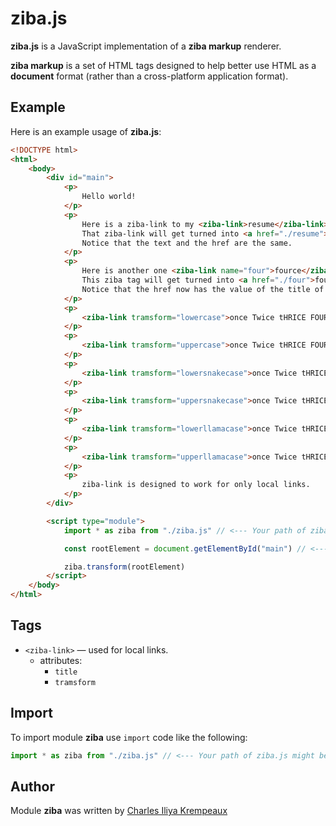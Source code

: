 # ziba.js

**ziba.js** is a JavaScript implementation of a **ziba markup** renderer.

**ziba markup** is a set of HTML tags designed to help better use HTML as a **document** format (rather than a cross-platform application format).

## Example

Here is an example usage of **ziba.js**:

```html
<!DOCTYPE html>
<html>
	<body>
		<div id="main">
			<p>
				Hello world!
			</p>
			<p>
				Here is a ziba-link to my <ziba-link>resume</ziba-link>.
				That ziba-link will get turned into <a href="./resume">resume</a>.
				Notice that the text and the href are the same.
			</p>
			<p>
				Here is another one <ziba-link name="four">fource</ziba-link>
				This ziba tag will get turned into <a href="./four">fource</a>
				Notice that the href now has the value of the title of the ziba-link
			</p>
			<p>
				<ziba-link tramsform="lowercase">once Twice tHRICE FOURCE</ziba-link> should become <a href="./once twice thrice fource">once Twice tHRICE FOURCE</a>
			</p>
			<p>
				<ziba-link tramsform="uppercase">once Twice tHRICE FOURCE</ziba-link> should become <a href="./ONCE TWICE THRICE FOURCE">once Twice tHRICE FOURCE</a>
			</p>
			<p>
				<ziba-link tramsform="lowersnakecase">once Twice tHRICE FOURCE</ziba-link> should become <a href="./once_twice_thrice_fource">once Twice tHRICE FOURCE</a>
			</p>
			<p>
				<ziba-link tramsform="uppersnakecase">once Twice tHRICE FOURCE</ziba-link> should become <a href="./ONCE_TWICE_THRICE_FOURCE">once Twice tHRICE FOURCE</a>
			</p>
			<p>
				<ziba-link tramsform="lowerllamacase">once Twice tHRICE FOURCE</ziba-link> should become <a href="./oncetwicethricefource">once Twice tHRICE FOURCE</a>
			</p>
			<p>
				<ziba-link tramsform="upperllamacase">once Twice tHRICE FOURCE</ziba-link> should become <a href="./ONCETWICETHRICEFOURCE">once Twice tHRICE FOURCE</a>
			</p>
			<p>
				ziba-link is designed to work for only local links.
			</p>
		</div>

		<script type="module">
			import * as ziba from "./ziba.js" // <--- Your path of ziba.js might be different.

			const rootElement = document.getElementById("main") // <--- the HTML element you get will probably be different than this.

			ziba.transform(rootElement)
		</script>
	</body>
</html>
```

## Tags

* `<ziba-link>` — used for local links.
  * attributes:
    * `title`
    * `tramsform`

## Import

To import module **ziba** use `import` code like the following:
```javascript
import * as ziba from "./ziba.js" // <--- Your path of ziba.js might be different.
```

## Author

Module **ziba** was written by [Charles Iliya Krempeaux](http://changelog.ca)

